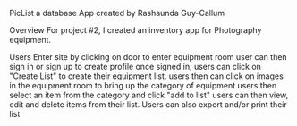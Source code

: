 
PicList a database App created by Rashaunda Guy-Callum

Overview For project #2, I created an inventory app for Photography equipment.

Users Enter site by clicking on door to enter equipment room
user can then sign in or sign up to create profile
once signed in, users can click on "Create List" to create their equipment list.
users then can click on images in the equipment room to bring up the category of equipment
users then select an item from the category and click "add to list"
users can then view, edit and delete items from their list.
Users can also export and/or print their list



